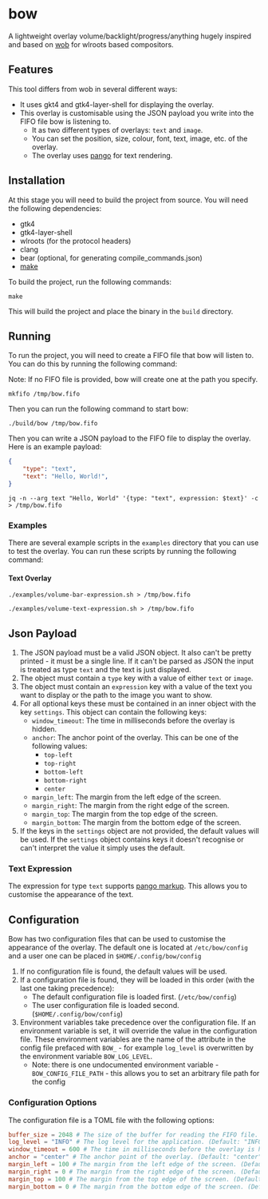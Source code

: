 # bow

A lightweight overlay volume/backlight/progress/anything hugely inspired and based on [wob](https://github.com/francma/wob) for wlroots based compositors.

## Features

This tool differs from wob in several different ways:

 - It uses gkt4 and gtk4-layer-shell for displaying the overlay.
 - This overlay is customisable using the JSON payload you write into the FIFO file bow is listening to.
    - It as two different types of overlays: `text` and `image`.
    - You can set the position, size, colour, font, text, image, etc. of the overlay.
    - The overlay uses [pango](https://developer.gnome.org/pango/stable/) for text rendering.

## Installation

At this stage you will need to build the project from source. You will need the following dependencies:

 - gtk4
 - gtk4-layer-shell
 - wlroots (for the protocol headers)
 - clang
 - bear (optional, for generating compile_commands.json)
 - [make](https://www.gnu.org/software/make/)

To build the project, run the following commands:

```
make
```

This will build the project and place the binary in the `build` directory.

## Running

To run the project, you will need to create a FIFO file that bow will listen to. You can do this by running the following command:

Note: If no FIFO file is provided, bow will create one at the path you specify.
```shell
mkfifo /tmp/bow.fifo
```

Then you can run the following command to start bow:

```shell
./build/bow /tmp/bow.fifo
```

Then you can write a JSON payload to the FIFO file to display the overlay. Here is an example payload:

```json
{
    "type": "text",
    "text": "Hello, World!",
}
```

```shell
jq -n --arg text "Hello, World" '{type: "text", expression: $text}' -c > /tmp/bow.fifo
```

### Examples

There are several example scripts in the `examples` directory that you can use to test the overlay. You can run these scripts by running the following command:

#### Text Overlay
```shell
./examples/volume-bar-expression.sh > /tmp/bow.fifo
```

```shell
./examples/volume-text-expression.sh > /tmp/bow.fifo
```

## Json Payload

1. The JSON payload must be a valid JSON object. It also can't be pretty printed - it must be a single line. If it can't be parsed as JSON the input is treated as type `text` and the text is just displayed.
2. The object must contain a `type` key with a value of either `text` or `image`.
3. The object must contain an `expression` key with a value of the text you want to display or the path to the image you want to show.
4. For all optional keys these must be contained in an inner object with the key `settings`. This object can contain the following keys:
    - `window_timeout`: The time in milliseconds before the overlay is hidden.
    - `anchor`: The anchor point of the overlay. This can be one of the following values:
        - `top-left`
        - `top-right`
        - `bottom-left`
        - `bottom-right`
        - `center`
    - `margin_left`: The margin from the left edge of the screen.
    - `margin_right`: The margin from the right edge of the screen.
    - `margin_top`: The margin from the top edge of the screen.
    - `margin_bottom`: The margin from the bottom edge of the screen.
5. If the keys in the `settings` object are not provided, the default values will be used. If the `settings` object contains keys it doesn't recognise or can't interpret the value it simply uses the default.

### Text Expression

The expression for type `text` supports [pango markup](https://docs.gtk.org/Pango/pango_markup.html). This allows you to customise the appearance of the text.

## Configuration

Bow has two configuration files that can be used to customise the appearance of the overlay. The default one is located at `/etc/bow/config` and a user one can be placed in `$HOME/.config/bow/config`

1. If no configuration file is found, the default values will be used.
2. If a configuration file is found, they will be loaded in this order (with the last one taking precedence):
    - The default configuration file is loaded first. (`/etc/bow/config`)
    - The user configuration file is loaded second. (`$HOME/.config/bow/config`)
3. Environment variables take precedence over the configuration file. If an environment variable is set, it will override the value in the configuration file. These environment variables are the name of the attribute in the config file prefaced with `BOW_` - for example `log_level` is overwritten by the environment variable `BOW_LOG_LEVEL`.
    - Note: there is one undocumented environment variable - `BOW_CONFIG_FILE_PATH` - this allows you to set an arbitrary file path for the config

### Configuration Options

The configuration file is a TOML file with the following options:
```toml
buffer_size = 2048 # The size of the buffer for reading the FIFO file. (Default: 2048)
log_level = "INFO" # The log level for the application. (Default: "INFO")
window_timeout = 600 # The time in milliseconds before the overlay is hidden. (Default: 600) (Can be overridden by the JSON payload)
anchor = "center" # The anchor point of the overlay. (Default: "center") (Can be overridden by the JSON payload)
margin_left = 100 # The margin from the left edge of the screen. (Default: 100) (Can be overridden by the JSON payload)
margin_right = 0 # The margin from the right edge of the screen. (Default: 0) (Can be overridden by the JSON payload)
margin_top = 100 # The margin from the top edge of the screen. (Default: 100) (Can be overridden by the JSON payload)
margin_bottom = 0 # The margin from the bottom edge of the screen. (Default: 0) (Can be overridden by the JSON payload)
```


